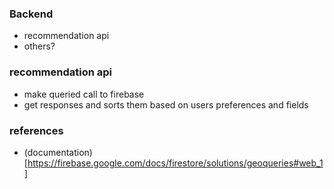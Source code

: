 ### Backend
- recommendation api 
- others?

### recommendation api
- make queried call to firebase
- get responses and sorts them based on users preferences and fields

### references
- (documentation)[https://firebase.google.com/docs/firestore/solutions/geoqueries#web_1]

